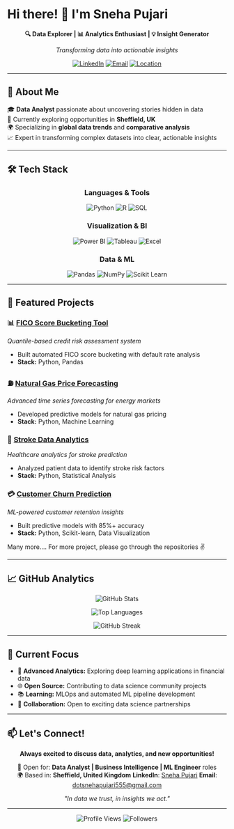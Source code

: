 # Hi there! 👋 I'm Sneha Pujari

<div align="center">
  
  **🔍 Data Explorer | 📊 Analytics Enthusiast | 💡 Insight Generator**
  
  *Transforming data into actionable insights*
  
  [![LinkedIn](https://img.shields.io/badge/LinkedIn-0077B5?style=for-the-badge&logo=linkedin&logoColor=white)](https://linkedin.com/in/sneha-vilasrao-pujari)
  [![Email](https://img.shields.io/badge/Email-D14836?style=for-the-badge&logo=gmail&logoColor=white)](mailto:dotsnehapujari555@gmail.com)
  [![Location](https://img.shields.io/badge/Sheffield-UK-blue?style=for-the-badge&logo=googlemaps&logoColor=white)]()

</div>

---

## 🚀 About Me

🎓 **Data Analyst** passionate about uncovering stories hidden in data  
💼 Currently exploring opportunities in **Sheffield, UK**  
🌍 Specializing in **global data trends** and **comparative analysis**  
📈 Expert in transforming complex datasets into clear, actionable insights

---

## 🛠️ Tech Stack

<div align="center">

### **Languages & Tools**
![Python](https://img.shields.io/badge/Python-3776AB?style=for-the-badge&logo=python&logoColor=white)
![R](https://img.shields.io/badge/R-276DC3?style=for-the-badge&logo=r&logoColor=white)
![SQL](https://img.shields.io/badge/SQL-4479A1?style=for-the-badge&logo=mysql&logoColor=white)

### **Visualization & BI**
![Power BI](https://img.shields.io/badge/Power%20BI-F2C811?style=for-the-badge&logo=powerbi&logoColor=black)
![Tableau](https://img.shields.io/badge/Tableau-E97627?style=for-the-badge&logo=tableau&logoColor=white)
![Excel](https://img.shields.io/badge/Microsoft%20Excel-217346?style=for-the-badge&logo=microsoft-excel&logoColor=white)

### **Data & ML**
![Pandas](https://img.shields.io/badge/Pandas-150458?style=for-the-badge&logo=pandas&logoColor=white)
![NumPy](https://img.shields.io/badge/NumPy-013243?style=for-the-badge&logo=numpy&logoColor=white)
![Scikit Learn](https://img.shields.io/badge/Scikit--Learn-F7931E?style=for-the-badge&logo=scikit-learn&logoColor=white)

</div>

---

## 🌟 Featured Projects

### 📊 [FICO Score Bucketing Tool](https://github.com/SnehaVPujari007/FICO-Score-Bucketing-Tool)
*Quantile-based credit risk assessment system*
- Built automated FICO score bucketing with default rate analysis
- **Stack:** Python, Pandas

### ⛽ [Natural Gas Price Forecasting](https://github.com/SnehaVPujari007/Natural-gas-price-forecasting)
*Advanced time series forecasting for energy markets*
- Developed predictive models for natural gas pricing
- **Stack:** Python, Machine Learning

### 🧠 [Stroke Data Analytics](https://github.com/SnehaVPujari007/Stroke-Data-Analytics-Phase-2)
*Healthcare analytics for stroke prediction*
- Analyzed patient data to identify stroke risk factors
- **Stack:** Python, Statistical Analysis

### 💳 [Customer Churn Prediction](https://github.com/SnehaVPujari007/Customer-Churn-Prediction-and-Analysis)
*ML-powered customer retention insights*
- Built predictive models with 85%+ accuracy
- **Stack:** Python, Scikit-learn, Data Visualization

Many more....
For more project, please go through the repositories ✌️

---

## 📈 GitHub Analytics

<div align="center">
  
  ![GitHub Stats](https://github-readme-stats.vercel.app/api?username=SnehaVPujari007&show_icons=true&theme=radical&hide_border=true)
  
  ![Top Languages](https://github-readme-stats.vercel.app/api/top-langs/?username=SnehaVPujari007&layout=compact&theme=radical&hide_border=true)
  
  ![GitHub Streak](https://github-readme-streak-stats.herokuapp.com/?user=SnehaVPujari007&theme=radical&hide_border=true)

</div>

---

## 🎯 Current Focus

- 🔬 **Advanced Analytics:** Exploring deep learning applications in financial data
- 🌐 **Open Source:** Contributing to data science community projects  
- 📚 **Learning:** MLOps and automated ML pipeline development
- 🤝 **Collaboration:** Open to exciting data science partnerships

---

## 📫 Let's Connect!

<div align="center">
  
  **Always excited to discuss data, analytics, and new opportunities!**
  
  💼 Open for: **Data Analyst | Business Intelligence | ML Engineer** roles  
  🌍 Based in: **Sheffield, United Kingdom** 
    **LinkedIn**: [Sneha Pujari](https://www.linkedin.com/in/sneha-vilasrao-pujari)
    **Email**: [dotsnehapujari555@gmail.com](mailto:dotsnehapujari555@gmail.com)
  
  
  *"In data we trust, in insights we act."*

</div>

---

<div align="center">
  
  ![Profile Views](https://komarev.com/ghpvc/?username=SnehaVPujari007&color=brightgreen&style=flat-square)
  ![Followers](https://img.shields.io/github/followers/SnehaVPujari007?style=social)
  
</div>
